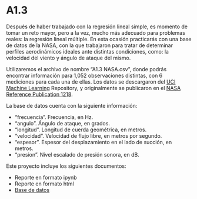 # A1.3
Después de haber trabajado con la regresión lineal simple, es momento de tomar un reto mayor, pero a la vez, mucho más adecuado para problemas reales: la regresión lineal múltiple. En esta ocasión practicarás con una base de datos de la NASA, con la que trabajaron para tratar de determinar perfiles aerodinámicos ideales ante distintas condiciones, como: la velocidad del viento y ángulo de ataque del mismo.

Utilizaremos el archivo de nombre “A1.3 NASA.csv”, donde podrás encontrar información para 1,052 observaciones distintas, con 6 mediciones para cada una de ellas. Los datos se descargaron del [UCI Machine Learning](https://archive.ics.uci.edu/dataset/291/airfoil+self+noise) Repository, y originalmente se publicaron en el [NASA Reference Publication 1218](https://ntrs.nasa.gov/api/citations/19890016302/downloads/19890016302.pdf).

La base de datos cuenta con la siguiente información: 
- “frecuencia”. Frecuencia, en Hz.
- “angulo”. Ángulo de ataque, en grados.
- “longitud”. Longitud de cuerda geométrica, en metros.
- “velocidad”. Velocidad de flujo libre, en metros por segundo.
- “espesor”. Espesor del desplazamiento en el lado de succión, en metros.
- “presion”. Nivel escalado de presión sonora, en dB.

Este proyecto incluye los siguientes documentos:

- Reporte en formato ipynb
- Reporte en formato html
- [Base de datos](A1.3NASA.cvs)
